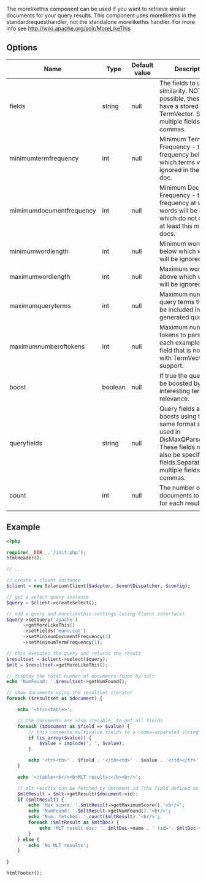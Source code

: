 The morelikethis component can be used if you want to retrieve similar documents for your query results. This component uses morelikethis in the standardrequesthandler, not the standalone morelikethis handler. For more info see <http://wiki.apache.org/solr/MoreLikeThis>

Options
-------

| Name                     | Type    | Default value | Description                                                                                                                                                                  |
|--------------------------|---------|---------------|------------------------------------------------------------------------------------------------------------------------------------------------------------------------------|
| fields                   | string  | null          | The fields to use for similarity. NOTE: if possible, these should have a stored TermVector. Separate multiple fields with commas.                                            |
| minimumtermfrequency     | int     | null          | Minimum Term Frequency - the frequency below which terms will be ignored in the source doc.                                                                                  |
| mimimumdocumentfrequency | int     | null          | Minimum Document Frequency - the frequency at which words will be ignored which do not occur in at least this many docs.                                                     |
| minimumwordlength        | int     | null          | Minimum word length below which words will be ignored.                                                                                                                       |
| maximumwordlength        | int     | null          | Maximum word length above which words will be ignored.                                                                                                                       |
| maximumqueryterms        | int     | null          | Maximum number of query terms that will be included in any generated query.                                                                                                  |
| maximumnumberoftokens    | int     | null          | Maximum number of tokens to parse in each example doc field that is not stored with TermVector support.                                                                      |
| boost                    | boolean | null          | If true the query will be boosted by the interesting term relevance.                                                                                                         |
| queryfields              | string  | null          | Query fields and their boosts using the same format as that used in DisMaxQParserPlugin. These fields must also be specified in fields.Separate multiple fields with commas. |
| count                    | int     | null          | The number of similar documents to return for each result                                                                                                                    |
||

Example
-------

```php
<?php

require(__DIR__.'/init.php');
htmlHeader();

// ...

// create a client instance
$client = new Solarium\Client($adapter, $eventDispatcher, $config);

// get a select query instance
$query = $client->createSelect();

// add a query and morelikethis settings (using fluent interface)
$query->setQuery('apache')
      ->getMoreLikeThis()
      ->setFields('manu,cat')
      ->setMinimumDocumentFrequency(1)
      ->setMinimumTermFrequency(1);

// this executes the query and returns the result
$resultset = $client->select($query);
$mlt = $resultset->getMoreLikeThis();

// display the total number of documents found by solr
echo 'NumFound: '.$resultset->getNumFound();

// show documents using the resultset iterator
foreach ($resultset as $document) {

    echo '<hr/><table>';

    // the documents are also iterable, to get all fields
    foreach ($document as $field => $value) {
        // this converts multivalue fields to a comma-separated string
        if (is_array($value)) {
            $value = implode(', ', $value);
        }

        echo '<tr><th>' . $field . '</th><td>' . $value . '</td></tr>';
    }

    echo '</table><br/><b>MLT results:</b><br/>';

    // mlt results can be fetched by document id (the field defined as uniquekey in this schema)
    $mltResult = $mlt->getResult($document->id);
    if ($mltResult) {
        echo 'Max score: '.$mltResult->getMaximumScore().'<br/>';
        echo 'NumFound: '.$mltResult->getNumFound().'<br/>';
        echo 'Num. fetched: '.count($mltResult).'<br/>';
        foreach ($mltResult as $mltDoc) {
            echo 'MLT result doc: '. $mltDoc->name . ' (id='. $mltDoc->id . ')<br/>';
        }
    } else {
        echo 'No MLT results';
    }

}

htmlFooter();

```
